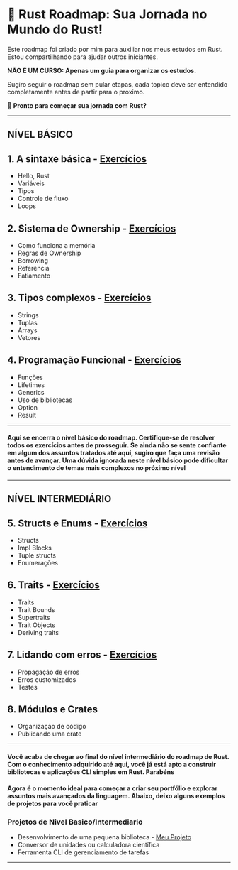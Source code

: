 # 🦀 **Rust Roadmap: Sua Jornada no Mundo do Rust!**  

Este roadmap foi criado por mim para auxiliar nos meus estudos em Rust.
Estou compartilhando para ajudar outros iniciantes.

**NÃO É UM CURSO: Apenas um guia para organizar os estudos.**

Sugiro seguir o roadmap sem pular etapas, cada topico deve ser entendido completamente antes de partir para o proximo.

🚀 **Pronto para começar sua jornada com Rust?**

---

## NÍVEL BÁSICO

## 1. A sintaxe básica -  [Exercícios](https://github.com/Ricardo7c/Rust-Roadmap/blob/main/01%20-%20Sintaxe%20Basica/README.md)

- Hello, Rust
- Variáveis
- Tipos
- Controle de fluxo
- Loops

## 2. Sistema de Ownership - [Exercícios](https://github.com/Ricardo7c/Rust-Roadmap/blob/main/02%20-%20Sistema%20de%20Ownership/README.md)

- Como funciona a memória
- Regras de Ownership
- Borrowing
- Referência
- Fatiamento

## 3. Tipos complexos - [Exercícios](https://github.com/Ricardo7c/Rust-Roadmap/blob/main/03%20-%20Tipos%20Complexos/README.md)

- Strings
- Tuplas
- Arrays
- Vetores

## 4. Programação Funcional - [Exercícios](https://github.com/Ricardo7c/Rust-Roadmap/blob/main/04%20-%20Programa%C3%A7%C3%A3o%20Funcional/README.md)

- Funções
- Lifetimes
- Generics
- Uso de bibliotecas
- Option
- Result

---

#### Aqui se encerra o nível básico do roadmap. Certifique-se de resolver todos os exercícios antes de prosseguir. Se ainda não se sente confiante em algum dos assuntos tratados até aqui, sugiro que faça uma revisão antes de avançar. Uma dúvida ignorada neste nível básico pode dificultar o entendimento de temas mais complexos no próximo nível

---

## NÍVEL INTERMEDIÁRIO

## 5. Structs e Enums - [Exercícios](https://github.com/Ricardo7c/Rust-Roadmap/blob/main/05%20-%20Structs/README.md)

- Structs
- Impl Blocks
- Tuple structs
- Enumerações

## 6. Traits - [Exercícios](https://github.com/Ricardo7c/Rust-Roadmap/blob/main/06%20-%20Traits/Readme.md)

- Traits
- Trait Bounds
- Supertraits
- Trait Objects
- Deriving traits

## 7. Lidando com erros - [Exercícios](https://github.com/Ricardo7c/Rust-Roadmap/blob/main/07%20-%20Lidando%20com%20Erros/README.md)

- Propagação de erros
- Erros customizados
- Testes

## 8. Módulos e Crates

- Organização de código
- Publicando uma crate

---

#### Você acaba de chegar ao final do nível intermediário do roadmap de Rust. Com o conhecimento adquirido até aqui, você já está apto a construir bibliotecas e aplicações CLI simples em Rust. Parabéns

#### Agora é o momento ideal para começar a criar seu portfólio e explorar assuntos mais avançados da linguagem. Abaixo, deixo alguns exemplos de projetos para você praticar

### Projetos de Nivel Basico/Intermediario

- Desenvolvimento de uma pequena biblioteca - [Meu Projeto](https://github.com/Ricardo7c/Text-input)
- Conversor de unidades ou calculadora científica
- Ferramenta CLI de gerenciamento de tarefas

---
